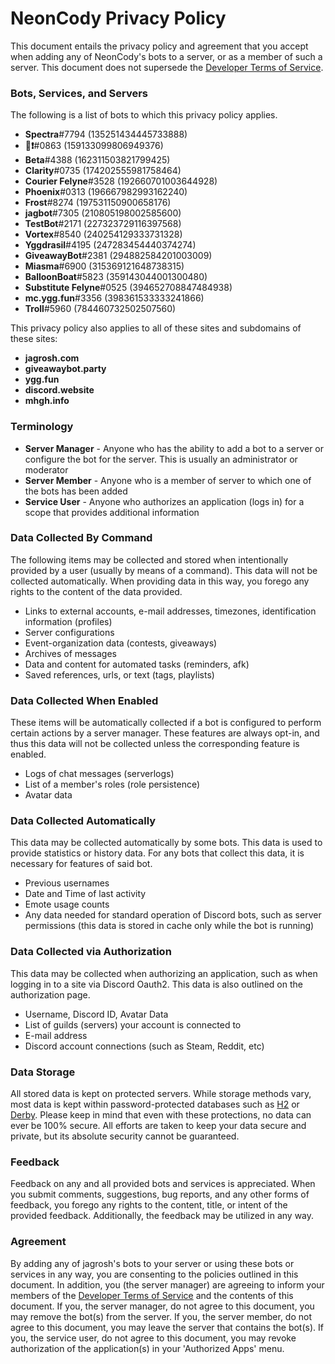 # NeonCody Privacy Policy

This document entails the privacy policy and agreement that you accept when adding any of NeonCody's bots to a server, or as a member of such a server. This document does not supersede the [Developer Terms of Service](https://discordapp.com/developers/docs/legal).


### Bots, Services, and Servers
The following is a list of bots to which this privacy policy applies.
* **Spectra**#7794 (135251434445733888)
* **💾❗**#0863 (159133099806949376)
* **Beta**#4388 (162311503821799425)
* **Clarity**#0735 (174202555981758464)
* **Courier Felyne**#3528 (192660701003644928)
* **Phoenix**#0313 (196667982993162240)
* **Frost**#8274 (197531150900658176)
* **jagbot**#7305 (210805198002585600)
* **TestBot**#2171 (227323729116397568)
* **Vortex**#8540 (240254129333731328)
* **Yggdrasil**#4195 (247283454440374274)
* **GiveawayBot**#2381 (294882584201003009)
* **Miasma**#6900 (315369121648738315)
* **BalloonBoat**#5823 (359143044001300480)
* **Substitute Felyne**#0525 (394652708847484938)
* **mc.ygg.fun**#3356 (398361533333241866)
* **Troll**#5960 (784460732502507560)

This privacy policy also applies to all of these sites and subdomains of these sites:
* **jagrosh.com**
* **giveawaybot.party**
* **ygg.fun**
* **discord.website**
* **mhgh.info**



### Terminology
* **Server Manager** - Anyone who has the ability to add a bot to a server or configure the bot for the server. This is usually an administrator or moderator
* **Server Member** - Anyone who is a member of server to which one of the bots has been added
* **Service User** - Anyone who authorizes an application (logs in) for a scope that provides additional information



### Data Collected By Command
The following items may be collected and stored when intentionally provided by a user (usually by means of a command). This data will not be collected automatically. When providing data in this way, you forego any rights to the content of the data provided.
* Links to external accounts, e-mail addresses, timezones, identification information (profiles)
* Server configurations
* Event-organization data (contests, giveaways)
* Archives of messages
* Data and content for automated tasks (reminders, afk)
* Saved references, urls, or text (tags, playlists)



### Data Collected When Enabled
These items will be automatically collected if a bot is configured to perform certain actions by a server manager. These features are always opt-in, and thus this data will not be collected unless the corresponding feature is enabled.
* Logs of chat messages (serverlogs)
* List of a member's roles (role persistence)
* Avatar data



### Data Collected Automatically
This data may be collected automatically by some bots. This data is used to provide statistics or history data. For any bots that collect this data, it is necessary for features of said bot.
* Previous usernames
* Date and Time of last activity
* Emote usage counts
* Any data needed for standard operation of Discord bots, such as server permissions (this data is stored in cache only while the bot is running)



### Data Collected via Authorization
This data may be collected when authorizing an application, such as when logging in to a site via Discord Oauth2. This data is also outlined on the authorization page.
* Username, Discord ID, Avatar Data
* List of guilds (servers) your account is connected to
* E-mail address
* Discord account connections (such as Steam, Reddit, etc)



### Data Storage
All stored data is kept on protected servers. While storage methods vary, most data is kept within password-protected databases such as [H2](http://www.h2database.com) or [Derby](https://db.apache.org/derby/). Please keep in mind that even with these protections, no data can ever be 100% secure. All efforts are taken to keep your data secure and private, but its absolute security cannot be guaranteed.



### Feedback
Feedback on any and all provided bots and services is appreciated. When you submit comments, suggestions, bug reports, and any other forms of feedback, you forego any rights to the content, title, or intent of the provided feedback. Additionally, the feedback may be utilized in any way.



### Agreement
By adding any of jagrosh's bots to your server or using these bots or services in any way, you are consenting to the policies outlined in this document. In addition, you (the server manager) are agreeing to inform your members of the [Developer Terms of Service](https://discordapp.com/developers/docs/legal) and the contents of this document. If you, the server manager, do not agree to this document, you may remove the bot(s) from the server. If you, the server member, do not agree to this document, you may leave the server that contains the bot(s). If you, the service user, do not agree to this document, you may revoke authorization of the application(s) in your 'Authorized Apps' menu.
